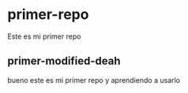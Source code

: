 # primer-repo
Este es mi primer repo

## primer-modified-deah
bueno este es mi primer repo y aprendiendo a usarlo
